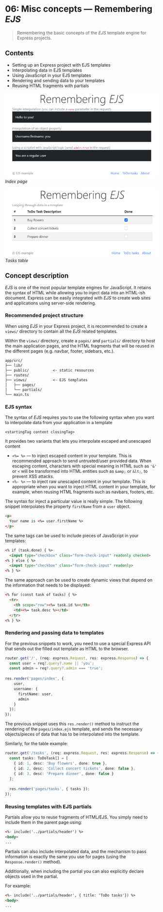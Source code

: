 # 06: Misc concepts &mdash; Remembering *EJS*
> Remembering the basic concepts of the *EJS* template engine for Express projects.

## Contents
+ Setting up an Express project with EJS templates
+ Interpolating data in EJS templates
+ Using JavaScript in your EJS templates
+ Rendering and sending data to your templates
+ Reusing HTML fragments with partials

![Index](docs/images/index.png)
*Index page*

![Tasks](docs/images/tasks-table.png)
*Tasks table*

## Concept description

*EJS* is one of the most popular template engines for JavaScript. It retains the syntax of HTML while allowing you to inject data into an HTML-ish document. Express can be easily integrated with *EJS* to create web sites and applications using server-side rendering.

### Recommended project structure

When using *EJS* in your Express project, it is recommended to create a `views/` directory to contain all the *EJS* related templates.

Within the `views/` directory, create a `pages/` and `partials/` directory to host the main application pages, and the HTML fragments that will be reused in the different pages (e.g. navbar, footer, sidebars, etc.).

```
app/src/
├── lib/
├── public/           <- static resources
├── routes/
├── views/            <- EJS templates
│   ├── pages/
│   └── partials/
└── main.ts
```


### EJS syntax
The syntax of *EJS* requires you to use the following syntax when you want to interpolate data from your application in a template

```
<startingTag content closingTag>
```

It provides two variants that lets you interpolate escaped and unescaped content
+ `<%= %>` &mdash; to inject escaped content in your template. This is recommended approach to send untrusted/user provided data. When escaping content, characters with special meaning in HTML such as `'&'` or `<` will be transformed into HTML entities such as `&amp;` or `&lt;`, to prevent XSS attacks.
+ `<%- %>` &mdash; to inject raw unescaped content in your template. This is appropriate when you want to inject HTML content in your template, for example, when reusing HTML fragments such as navbars, footers, etc.

The syntax for inject a particular value is really simple. The following snippet interpolates the property `firstName` from a `user` object.

```html
<p>
  Your name is <%= user.firstName %>
</p>
```

The same tags can be used to include pieces of JavaScript in your templates:

```html
<% if (task.done) { %>
  <input type="checkbox" class="form-check-input" readonly checked>
<% } else { %>
  <input type="checkbox" class="form-check-input" readonly>
<% } %>
```

The same approach can be used to create dynamic views that depend on the information that needs to be displayed:

```html
<% for (const task of tasks) { %>
  <tr>
    <th scope="row"><%= task.id %></th>
    <td><%= task.desc %></td>
  </tr>
<% } %>
```

### Rendering and passing data to templates

For the previous snippets to work, you need to use a special Express API that sends out the filled out template as HTML to the browser.

```typescript
router.get('/', (req: express.Request, res: express.Response) => {
  const user = req?.query?.name || 'you';
  const admin = req?.query?.admin === 'true';

res.render('pages/index', {
    user,
    username: {
      firstName: user,
      admin
    }
  });
});
```

The previous snippet uses this `res.render()` method to instruct the rendering of the `pages/index.ejs` template, and sends the necessary objects/pieces of data that has to be interpolated into the template.

Similarly, for the table example:

```typescript
router.get('/tasks', (req: express.Request, res: express.Response) => {
  const tasks: ToDoTask[] = [
    { id: 1, desc: 'Buy flowers', done: true },
    { id: 2, desc: 'Collect concert tickets', done: false },
    { id: 3, desc: 'Prepare dinner', done: false }
  ];

  res.render('pages/tasks', { tasks });
});
```

### Reusing templates with EJS partials

Partials allow you to reuse fragments of HTML/EJS. You simply need to include them in the parent page using:

```html
<%- include('../partials/header') %>
<body>
...
```

Partials can also include interpolated data, and the mechanism to pass information is exactly the same you use for pages (using the `Response.render()` method).

Additionally, when including the partial you can also explicitly declare objects used in the partial.

For example:

```html
<%- include('../partials/header', { title: 'ToDo tasks'}) %>
<body>
...
```
